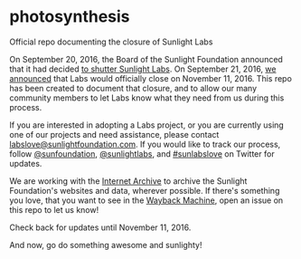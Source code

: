 # photosynthesis
Official repo documenting the closure of Sunlight Labs

On September 20, 2016, the Board of the Sunlight Foundation announced that it had decided [to shutter Sunlight Labs](http://sunlightfoundation.com/blog/2016/09/20/statement-from-sunlight-foundations-board-chairman/). On September 21, 2016, [we announced](http://sunlightfoundation.com/blog/2016/09/21/whats-next-for-sunlight-labs/) that Labs would officially close on November 11, 2016. This repo has been created to document that closure, and to allow our many community members to let Labs know what they need from us during this process. 

If you are interested in adopting a Labs project, or you are currently using one of our projects and need assistance, please contact [labslove@sunlightfoundation.com](mailto:labslove@sunlightfoundation.com). If you would like to track our process, follow [@sunfoundation](https://twitter.com/SunFoundation), [@sunlightlabs](https://twitter.com/SunlightLabs), and [#sunlabslove](https://twitter.com/search?src=typd&q=%23sunlabslove) on Twitter for updates.  

We are working with the [Internet Archive](https://archive.org) to archive the Sunlight Foundation's websites and data, wherever possible. If there's something you love, that you want to see in the [Wayback Machine](https://archive.org/web/), open an issue on this repo to let us know! 

Check back for updates until November 11, 2016. 

And now, go do something awesome and sunlighty! 

